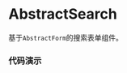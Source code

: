 # AbstractSearch

基于`AbstractForm`的搜索表单组件。

### 代码演示

<AppCodebox 
  console="true"
  src="src/abstract-search/demo/index" 
  title="基本用法" 
  desc="通过配置，来生成一个搜索表单集" 
/>

<AppCodebox 
  src="src/abstract-search/demo/index.advance" 
  title="其他" 
  desc="多个搜索条件。" 
/>

<AppCodebox 
  console="true"
  src="src/abstract-search/demo/index.auto" 
  title="自动搜索" 
  desc="通过设置指定搜索项auto=true,则该搜索项在值发生变化时自动触发onQuery" 
/>